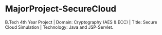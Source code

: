 # MajorProject-SecureCloud
B.Tech 4th Year Project | Domain: Cryptography (AES &amp; ECC) | Title: Secure Cloud Simulation | Technology: Java and JSP-Servlet.
